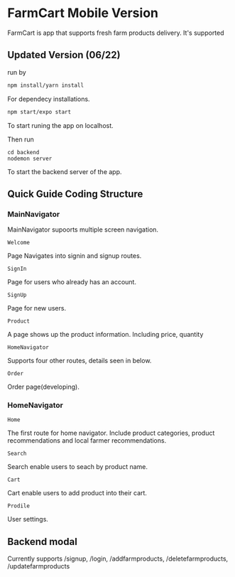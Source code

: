 # FarmCart Mobile Version

FarmCart is app that supports fresh farm products delivery. It's supported 

## Updated Version (06/22)

run by 

```bash
npm install/yarn install
```
For dependecy installations. 

```bash
npm start/expo start
```
To start runing the app on localhost.

Then run 
```
cd backend
nodemon server
```
To start the backend server of the app.

## Quick Guide Coding Structure 

### MainNavigator

MainNavigator supoorts multiple screen navigation. 
```
Welcome
```
Page Navigates into signin and signup routes.

```
SignIn
```
Page for users who already has an account. 

```
SignUp
```
Page for new users. 

```
Product
```
A page shows up the product information. Including price, quantity

```
HomeNavigator
```
Supports four other routes, details seen in below.

```
Order
```
Order page(developing).

### HomeNavigator
```
Home
```
The first route for home navigator. Include product categories, product recommendations and local farmer recommendations. 

```
Search
```
Search enable users to seach by product name.

```
Cart
```
Cart enable users to add product into their cart.

```
Prodile
```
User settings.

## Backend modal

Currently supports 
/signup, /login, /addfarmproducts, /deletefarmproducts, /updatefarmproducts



